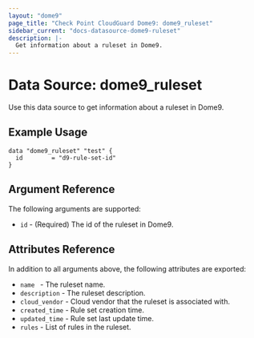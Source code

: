 ```yaml
---
layout: "dome9"
page_title: "Check Point CloudGuard Dome9: dome9_ruleset"
sidebar_current: "docs-datasource-dome9-ruleset"
description: |-
  Get information about a ruleset in Dome9.
---
```


# Data Source: dome9_ruleset

Use this data source to get information about a ruleset in Dome9.

## Example Usage

```hcl
data "dome9_ruleset" "test" {
  id        = "d9-rule-set-id"
}

```

## Argument Reference

The following arguments are supported:

* `id` - (Required) The id of the ruleset in Dome9.

## Attributes Reference

In addition to all arguments above, the following attributes are exported:

* `name	` - The ruleset name.
* `description` - The ruleset description.
* `cloud_vendor` - Cloud vendor that the ruleset is associated with.
* `created_time` - Rule set creation time.
* `updated_time` - Rule set last update time.
* `rules` - List of rules in the ruleset.

